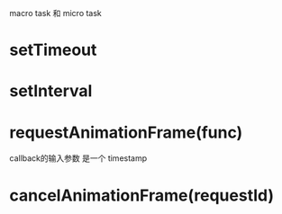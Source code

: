 
macro task 和 micro task


# setTimeout

# setInterval


# requestAnimationFrame(func)
callback的输入参数 是一个 timestamp

# cancelAnimationFrame(requestId)


